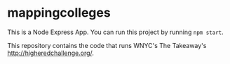 # mappingcolleges


This is a Node Express App. You can run this project by running `npm start`.

This repository contains the code that runs WNYC's The Takeaway's http://higheredchallenge.org/. 

